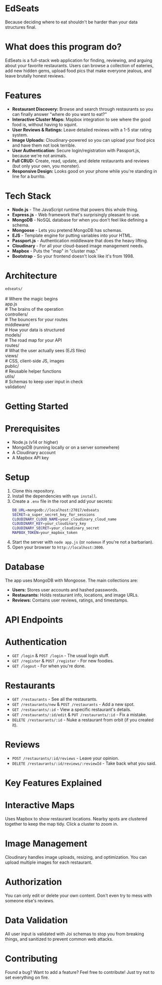 # EdSeats

Because deciding where to eat shouldn't be harder than your data structures final.

# What does this program do?

EdSeats is a full-stack web application for finding, reviewing, and arguing about your favorite restaurants. Users can browse a collection of eateries, add new hidden gems, upload food pics that make everyone jealous, and leave brutally honest reviews.

# Features

- **Restaurant Discovery:** Browse and search through restaurants so you can finally answer "where do you want to eat?"
- **Interactive Cluster Maps:** Mapbox integration to see where the good food is, without having to squint.
- **User Reviews & Ratings:** Leave detailed reviews with a 1-5 star rating system.
- **Image Uploads:** Cloudinary-powered so you can upload your food pics and have them not look terrible.
- **User Authentication:** Secure login/registration with Passport.js, because we're not animals.
- **Full CRUD:** Create, read, update, and delete restaurants and reviews (but only your own, you monster).
- **Responsive Design:** Looks good on your phone while you're standing in line for a burrito.

# Tech Stack

- **Node.js** - The JavaScript runtime that powers this whole thing.
- **Express.js** - Web framework that's surprisingly pleasant to use.
- **MongoDB** - NoSQL database for when you don't feel like defining a schema.
- **Mongoose** - Lets you pretend MongoDB has schemas.
- **EJS** - Template engine for putting variables into your HTML.
- **Passport.js** - Authentication middleware that does the heavy lifting.
- **Cloudinary** - For all your cloud-based image management needs.
- **Mapbox** - Puts the "map" in "cluster map."
- **Bootstrap** - So your frontend doesn't look like it's from 1998.

# Architecture

`edseats/` <br><br>
    # Where the magic begins <br>
    app.js <br>
    # The brains of the operation <br>
    controllers/ <br>
    # The bouncers for your routes <br>
    middleware/ <br>
    # How your data is structured <br>
    models/ <br>
    # The road map for your API <br>
    routes/ <br>
    # What the user actually sees (EJS files) <br>
    views/ <br>
    # CSS, client-side JS, images <br>
    public/ <br>
    # Reusable helper functions <br>
    utils/ <br>
    # Schemas to keep user input in check <br>
    validation/ <br>

# Getting Started

# Prerequisites
- Node.js (v14 or higher)
- MongoDB (running locally or on a server somewhere)
- A Cloudinary account
- A Mapbox API key

# Setup
1. Clone this repository.
2. Install the dependencies with `npm install`.
3. Create a `.env` file in the root and add your secrets:
    ```bash
    DB_URL=mongodb://localhost:27017/edseats
    SECRET=a_super_secret_key_for_sessions
    CLOUDINARY_CLOUD_NAME=your_cloudinary_cloud_name
    CLOUDINARY_KEY=your_cloudinary_key
    CLOUDINARY_SECRET=your_cloudinary_secret
    MAPBOX_TOKEN=your_mapbox_token
    ```
4. Start the server with `node app.js` (or `nodemon` if you're not a barbarian).
5. Open your browser to `http://localhost:3000`.

# Database

The app uses MongoDB with Mongoose. The main collections are:
- **Users:** Stores user accounts and hashed passwords.
- **Restaurants:** Holds restaurant info, locations, and image URLs.
- **Reviews:** Contains user reviews, ratings, and timestamps.

# API Endpoints

# Authentication
- `GET /login` & `POST /login` - The usual login stuff.
- `GET /register` & `POST /register` - For new foodies.
- `GET /logout` - For when you're done.

# Restaurants
- `GET /restaurants` - See all the restaurants.
- `GET /restaurants/new` & `POST /restaurants` - Add a new spot.
- `GET /restaurants/:id` - View a specific restaurant's details.
- `GET /restaurants/:id/edit` & `PUT /restaurants/:id` - Fix a mistake.
- `DELETE /restaurants/:id` - Nuke a restaurant from orbit (if you created it).

# Reviews
- `POST /restaurants/:id/reviews` - Leave your opinion.
- `DELETE /restaurants/:id/reviews/:reviewId` - Take back what you said.

# Key Features Explained

# Interactive Maps
Uses Mapbox to show restaurant locations. Nearby spots are clustered together to keep the map tidy. Click a cluster to zoom in.

# Image Management
Cloudinary handles image uploads, resizing, and optimization. You can upload multiple images for each restaurant.

# Authorization
You can only edit or delete your own content. Don't even try to mess with someone else's reviews.

# Data Validation
All user input is validated with Joi schemas to stop you from breaking things, and sanitized to prevent common web attacks.

# Contributing

Found a bug? Want to add a feature? Feel free to contribute! Just try not to set everything on fire.
